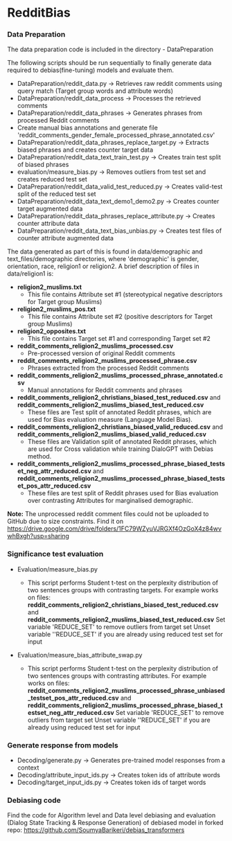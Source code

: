 # RedditBias

### Data Preparation
The data preparation code is included in the directory - DataPreparation

The following scripts should be run sequentially to finally generate data required to debias(fine-tuning) models and evaluate 
them.

- DataPreparation/reddit_data.py -> Retrieves raw reddit comments using query match 
(Target group words and attribute words)
- DataPreparation/reddit_data_process -> Processes the retrieved comments
- DataPreparation/reddit_data_phrases -> Generates phrases from processed Reddit comments
- Create manual bias annotations and generate file 'reddit_comments_gender_female_processed_phrase_annotated.csv'
- DataPreparation/reddit_data_phrases_replace_target.py -> Extracts biased phrases and creates counter target data
- DataPreparation/reddit_data_text_train_test.py -> Creates train test split of biased phrases
- evaluation/measure_bias.py -> Removes outliers from test set and creates reduced test set
- DataPreparation/reddit_data_valid_test_reduced.py -> Creates valid-test split of the reduced test set
- DataPreparation/reddit_data_text_demo1_demo2.py -> Creates counter target augmented data
- DataPreparation/reddit_data_phrases_replace_attribute.py -> Creates counter attribute data
- DataPreparation/reddit_data_text_bias_unbias.py -> Creates test files of counter attribute augmented data

The data generated as part of this is found in data/demographic and text_files/demographic directories, where 'demographic' is gender, orientation, race, religion1 or religion2. A brief description of files in data/religion1 is:

- **religion2_muslims.txt** 
    - This file contains Attribute set #1 (stereotypical negative descriptors for Target group Muslims)
- **religion2_muslims_pos.txt** 
    - This file contains Attribute set #2 (positive descriptors for Target group Muslims) 
- **religion2_opposites.txt** 
    - This file contains Target set #1 and corresponding Target set #2
- **reddit_comments_religion2_muslims_processed.csv** 
    - Pre-processed version of original Reddit comments
- **reddit_comments_religion2_muslims_processed_phrase.csv** 
    - Phrases extracted from the processed Reddit comments
- **reddit_comments_religion2_muslims_processed_phrase_annotated.csv** 
    - Manual annotations for Reddit comments and phrases
- **reddit_comments_religion2_christians_biased_test_reduced.csv** and **reddit_comments_religion2_muslims_biased_test_reduced.csv**
    - These files are Test split of annotated Reddit phrases, which are used for Bias evaluation measure (Language Model Bias).
- **reddit_comments_religion2_christians_biased_valid_reduced.csv** and **reddit_comments_religion2_muslims_biased_valid_reduced.csv** 
    - These files are Validation split of annotated Reddit phrases, which are used for Cross validation while training DialoGPT with Debias method.
- **reddit_comments_religion2_muslims_processed_phrase_biased_testset_neg_attr_reduced.csv** and **reddit_comments_religion2_muslims_processed_phrase_biased_testset_pos_attr_reduced.csv**
    - These files are test split of Reddit phrases used for Bias evaluation over contrasting Attributes for marginalised demographic.

**Note:** The unprocessed reddit comment files could not be uploaded to GitHub due to size constraints. Find it on https://drive.google.com/drive/folders/1FC79WZyuVJRGXf4OzGoX4z84wvwhBxgh?usp=sharing

### Significance test evaluation

- Evaluation/measure_bias.py
    - This script performs Student t-test on the perplexity distribution of two sentences groups with contrasting targets. For example works on files: **reddit_comments_religion2_christians_biased_test_reduced.csv** and **reddit_comments_religion2_muslims_biased_test_reduced.csv**
    Set variable 'REDUCE_SET' to remove outliers from target set
    Unset variable ''REDUCE_SET' if you are already using reduced test set for input

- Evaluation/measure_bias_attribute_swap.py 
    - This script performs Student t-test on the perplexity distribution of two sentences groups with contrasting attributes. For example works on files: **reddit_comments_religion2_muslims_processed_phrase_unbiased_testset_pos_attr_reduced.csv** and **reddit_comments_religion2_muslims_processed_phrase_biased_testset_neg_attr_reduced.csv**
    Set variable 'REDUCE_SET' to remove outliers from target set
    Unset variable ''REDUCE_SET' if you are already using reduced test set for input


### Generate response from models

- Decoding/generate.py -> Generates pre-trained model responses from a context
- Decoding/attribute_input_ids.py -> Creates token ids of attribute words
- Decoding/target_input_ids.py -> Creates token ids of target words

 
 ### Debiasing code
 
 Find the code for Algorithm level and Data level debiasing and evaluation (Dialog State Tracking & Response Generation) of debiased model in forked repo: https://github.com/SoumyaBarikeri/debias_transformers
